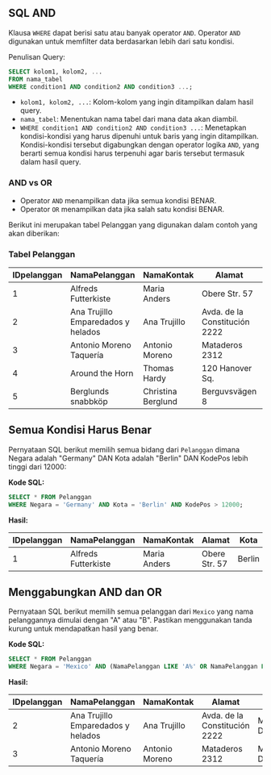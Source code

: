 ## SQL AND

Klausa `WHERE` dapat berisi satu atau banyak operator `AND`. Operator `AND` digunakan untuk memfilter data berdasarkan lebih dari satu kondisi.

Penulisan Query:
```sql
SELECT kolom1, kolom2, ...
FROM nama_tabel
WHERE condition1 AND condition2 AND condition3 ...;
```
- `kolom1, kolom2, ...`: Kolom-kolom yang ingin ditampilkan dalam hasil query.
- `nama_tabel`: Menentukan nama tabel dari mana data akan diambil.
- `WHERE condition1 AND condition2 AND condition3 ...`: Menetapkan kondisi-kondisi yang harus dipenuhi untuk baris yang ingin ditampilkan. Kondisi-kondisi tersebut digabungkan dengan operator logika `AND`, yang berarti semua kondisi harus terpenuhi agar baris tersebut termasuk dalam hasil query.

### AND vs OR

- Operator `AND` menampilkan data jika semua kondisi BENAR.
- Operator `OR` menampilkan data jika salah satu kondisi BENAR.

Berikut ini merupakan tabel Pelanggan yang digunakan dalam contoh yang akan diberikan:

### Tabel Pelanggan

| IDpelanggan | NamaPelanggan                                | NamaKontak   | Alamat                 | Kota         | KodePos | Negara |
|-------------|----------------------------------------------|--------------|------------------------|--------------|----------|--------|
| 1           | Alfreds Futterkiste                         | Maria Anders | Obere Str. 57          | Berlin       | 12209    | Germany|
| 2           | Ana Trujillo Emparedados y helados           | Ana Trujillo | Avda. de la Constitución 2222 | México D.F. | 05021    | Mexico |
| 3           | Antonio Moreno Taquería                      | Antonio Moreno | Mataderos 2312        | México D.F.  | 05023    | Mexico |
| 4           | Around the Horn                             | Thomas Hardy | 120 Hanover Sq.        | London       | WA1 1DP  | UK     |
| 5           | Berglunds snabbköp                           | Christina Berglund | Berguvsvägen 8     | Luleå        | S-958 22 | Sweden |

Semua Kondisi Harus Benar
---
Pernyataan SQL berikut memilih semua bidang dari `Pelanggan` dimana Negara adalah "Germany" DAN Kota adalah "Berlin" DAN KodePos lebih tinggi dari 12000:

**Kode SQL:**
```sql
SELECT * FROM Pelanggan
WHERE Negara = 'Germany' AND Kota = 'Berlin' AND KodePos > 12000;
```

**Hasil:**

| IDpelanggan | NamaPelanggan         | NamaKontak | Alamat         | Kota  | KodePos | Negara |
|-------------|-----------------------|------------|----------------|-------|---------|--------|
| 1           | Alfreds Futterkiste   | Maria Anders | Obere Str. 57  | Berlin | 12209   | Germany|

Menggabungkan AND dan OR
---
Pernyataan SQL berikut memilih semua pelanggan dari `Mexico` yang nama pelanggannya dimulai dengan "A" atau "B". Pastikan menggunakan tanda kurung untuk mendapatkan hasil yang benar.

**Kode SQL:**
```sql
SELECT * FROM Pelanggan
WHERE Negara = 'Mexico' AND (NamaPelanggan LIKE 'A%' OR NamaPelanggan LIKE 'B%');
```

**Hasil:**

| IDpelanggan | NamaPelanggan            | NamaKontak   | Alamat       | Kota        | KodePos | Negara |
|-------------|--------------------------|--------------|--------------|-------------|---------|--------|
| 2           | Ana Trujillo Emparedados y helados | Ana Trujillo | Avda. de la Constitución 2222 | México D.F. | 05021   | Mexico |
| 3           | Antonio Moreno Taquería  | Antonio Moreno | Mataderos 2312 | México D.F.  | 05023   | Mexico |

